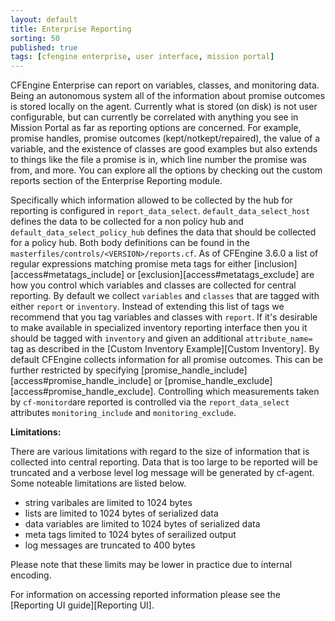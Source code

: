 ```yaml
---
layout: default
title: Enterprise Reporting
sorting: 50
published: true
tags: [cfengine enterprise, user interface, mission portal]
---
```


CFEngine Enterprise can report on variables, classes, and
monitoring data. Being an autonomous system all of the information about
promise outcomes is stored locally on the agent. Currently what is
stored (on disk) is not user configurable, but can currently be
correlated with anything you see in Mission Portal as far as reporting
options are concerned. For example, promise handles, promise outcomes
(kept/notkept/repaired), the value of a variable, and the existence of
classes are good examples but also extends to things like the file a
promise is in, which line number the promise was from, and more. You
can explore all the options by checking out the custom reports section
of the Enterprise Reporting module.

Specifically which information allowed to be collected by the hub for
reporting is configured in `report_data_select`. `default_data_select_host`
defines the data to be collected for a non policy hub and
`default_data_select_policy_hub` defines the data that should be
collected for a policy hub. Both body definitions can be found in the
`masterfiles/controls/<VERSION>/reports.cf`. As of CFEngine 3.6.0 a list of regular
expressions matching promise meta tags for either
[inclusion][access#metatags_include] or [exclusion][access#metatags_exclude]
are how you control which variables and classes are collected for central
reporting. By default we collect `variables` and `classes` that are tagged with
either `report` or `inventory`. Instead of extending this list of tags we
recommend that you tag variables and classes with `report`. If it's desirable
to make available in specialized inventory reporting interface then you it
should be tagged with `inventory` and given an additional `attribute_name=` tag
as described in the [Custom Inventory Example][Custom Inventory].  By default
CFEngine collects information for all promise outcomes. This can be further
restricted by specifying [promise_handle_include][access#promise_handle_include]
or [promise_handle_exclude][access#promise_handle_exclude]. Controlling which
measurements taken by `cf-monitord`are reported is controlled via the
`report_data_select` attributes `monitoring_include` and `monitoring_exclude`.

**Limitations:**

There are various limitations with regard to the size of information that is
collected into central reporting. Data that is too large to be reported will be
truncated and a verbose level log message will be generated by cf-agent. Some
noteable limitations are listed below.

* string varibales are limited to 1024 bytes 
* lists are limited to 1024 bytes of serialized data
* data variables are limited to 1024 bytes of serialized data
* meta tags limited to 1024 bytes of serailized output
* log messages are truncated to 400 bytes

Please note that these limits may be lower in practice due to internal
encoding.

For information on accessing reported information please see the
[Reporting UI guide][Reporting UI].
